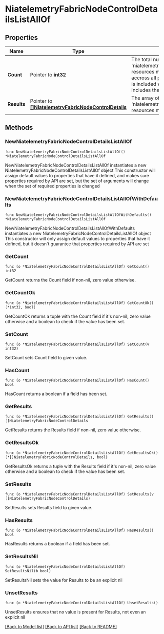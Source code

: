 # NiatelemetryFabricNodeControlDetailsListAllOf

## Properties

Name | Type | Description | Notes
------------ | ------------- | ------------- | -------------
**Count** | Pointer to **int32** | The total number of &#39;niatelemetry.FabricNodeControlDetails&#39; resources matching the request, accross all pages. The &#39;Count&#39; attribute is included when the HTTP GET request includes the &#39;$inlinecount&#39; parameter. | [optional] 
**Results** | Pointer to [**[]NiatelemetryFabricNodeControlDetails**](NiatelemetryFabricNodeControlDetails.md) | The array of &#39;niatelemetry.FabricNodeControlDetails&#39; resources matching the request. | [optional] 

## Methods

### NewNiatelemetryFabricNodeControlDetailsListAllOf

`func NewNiatelemetryFabricNodeControlDetailsListAllOf() *NiatelemetryFabricNodeControlDetailsListAllOf`

NewNiatelemetryFabricNodeControlDetailsListAllOf instantiates a new NiatelemetryFabricNodeControlDetailsListAllOf object
This constructor will assign default values to properties that have it defined,
and makes sure properties required by API are set, but the set of arguments
will change when the set of required properties is changed

### NewNiatelemetryFabricNodeControlDetailsListAllOfWithDefaults

`func NewNiatelemetryFabricNodeControlDetailsListAllOfWithDefaults() *NiatelemetryFabricNodeControlDetailsListAllOf`

NewNiatelemetryFabricNodeControlDetailsListAllOfWithDefaults instantiates a new NiatelemetryFabricNodeControlDetailsListAllOf object
This constructor will only assign default values to properties that have it defined,
but it doesn't guarantee that properties required by API are set

### GetCount

`func (o *NiatelemetryFabricNodeControlDetailsListAllOf) GetCount() int32`

GetCount returns the Count field if non-nil, zero value otherwise.

### GetCountOk

`func (o *NiatelemetryFabricNodeControlDetailsListAllOf) GetCountOk() (*int32, bool)`

GetCountOk returns a tuple with the Count field if it's non-nil, zero value otherwise
and a boolean to check if the value has been set.

### SetCount

`func (o *NiatelemetryFabricNodeControlDetailsListAllOf) SetCount(v int32)`

SetCount sets Count field to given value.

### HasCount

`func (o *NiatelemetryFabricNodeControlDetailsListAllOf) HasCount() bool`

HasCount returns a boolean if a field has been set.

### GetResults

`func (o *NiatelemetryFabricNodeControlDetailsListAllOf) GetResults() []NiatelemetryFabricNodeControlDetails`

GetResults returns the Results field if non-nil, zero value otherwise.

### GetResultsOk

`func (o *NiatelemetryFabricNodeControlDetailsListAllOf) GetResultsOk() (*[]NiatelemetryFabricNodeControlDetails, bool)`

GetResultsOk returns a tuple with the Results field if it's non-nil, zero value otherwise
and a boolean to check if the value has been set.

### SetResults

`func (o *NiatelemetryFabricNodeControlDetailsListAllOf) SetResults(v []NiatelemetryFabricNodeControlDetails)`

SetResults sets Results field to given value.

### HasResults

`func (o *NiatelemetryFabricNodeControlDetailsListAllOf) HasResults() bool`

HasResults returns a boolean if a field has been set.

### SetResultsNil

`func (o *NiatelemetryFabricNodeControlDetailsListAllOf) SetResultsNil(b bool)`

 SetResultsNil sets the value for Results to be an explicit nil

### UnsetResults
`func (o *NiatelemetryFabricNodeControlDetailsListAllOf) UnsetResults()`

UnsetResults ensures that no value is present for Results, not even an explicit nil

[[Back to Model list]](../README.md#documentation-for-models) [[Back to API list]](../README.md#documentation-for-api-endpoints) [[Back to README]](../README.md)


